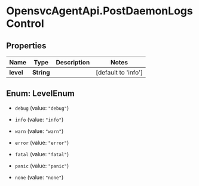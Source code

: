 # OpensvcAgentApi.PostDaemonLogsControl

## Properties

Name | Type | Description | Notes
------------ | ------------- | ------------- | -------------
**level** | **String** |  | [default to &#39;info&#39;]



## Enum: LevelEnum


* `debug` (value: `"debug"`)

* `info` (value: `"info"`)

* `warn` (value: `"warn"`)

* `error` (value: `"error"`)

* `fatal` (value: `"fatal"`)

* `panic` (value: `"panic"`)

* `none` (value: `"none"`)




